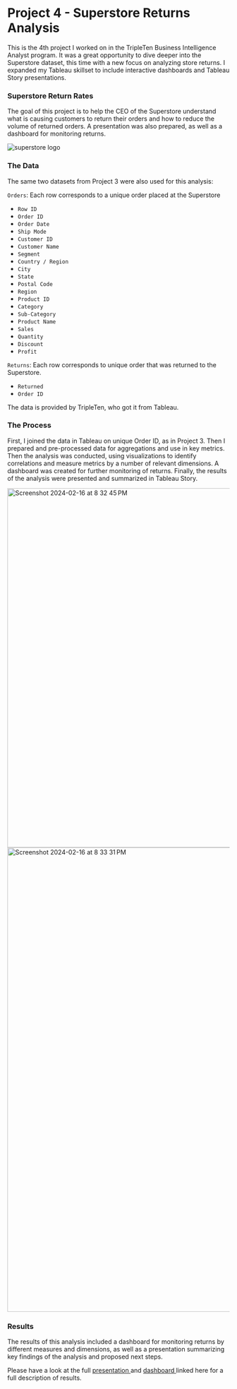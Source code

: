 # Project 4 - Superstore Returns Analysis

This is the 4th project I worked on in the TripleTen Business Intelligence Analyst program. It was a great opportunity to dive deeper into the Superstore dataset, this time with a new focus on analyzing store returns. I expanded my Tableau skillset to include interactive dashboards and Tableau Story presentations.

### Superstore Return Rates

The goal of this project is to help the CEO of the Superstore understand what is causing customers to return their orders and how to reduce the volume of returned orders. A presentation was also prepared, as well as a dashboard for monitoring returns.

![superstore logo](https://github.com/ejdostal/Data_projects_TripleTen/assets/151595335/271f873c-f48d-4433-a00f-57d4b6599cad)

### The Data

The same two datasets from Project 3 were also used for this analysis:

`Orders`: Each row corresponds to a unique order placed at the Superstore
- `Row ID` 
- `Order ID` 
- `Order Date` 
- `Ship Mode` 
- `Customer ID`   
- `Customer Name` 
- `Segment` 
- `Country / Region` 
- `City` 
- `State` 
- `Postal Code` 
- `Region`
- `Product ID` 
- `Category` 
- `Sub-Category` 
- `Product Name` 
- `Sales` 
- `Quantity` 
- `Discount` 
- `Profit` 

`Returns`: Each row corresponds to unique order that was returned to the Superstore.
- `Returned` 
- `Order ID` 

The data is provided by TripleTen, who got it from Tableau.

### The Process

First, I joined the data in Tableau on unique Order ID, as in Project 3. Then I prepared and pre-processed data for aggregations and use in key metrics. Then the analysis was conducted, using visualizations to identify correlations and measure metrics by a number of relevant dimensions. A dashboard was created for further monitoring of returns. Finally, the results of the analysis were presented and summarized in Tableau Story.

<img width="814" alt="Screenshot 2024-02-16 at 8 32 45 PM" src="https://github.com/ejdostal/Data_projects_TripleTen/assets/151595335/180de271-f005-40fb-8f95-07af8dbca826">

<img width="1052" alt="Screenshot 2024-02-16 at 8 33 31 PM" src="https://github.com/ejdostal/Data_projects_TripleTen/assets/151595335/9f16f9d2-cd78-46a1-bce2-9163b0569b82">


### Results 

The results of this analysis included a dashboard for monitoring returns by different measures and dimensions, as well as a presentation summarizing key findings of the analysis and proposed next steps. 

Please have a look at the full [presentation ](https://public.tableau.com/views/SuperstoreReturnsPt2/3_Presentation?:language=en-US&:sid=&:display_count=n&:origin=viz_share_link) and [dashboard ](https://public.tableau.com/views/MonitoringReturnsDashboard-SuperstoreReturnsPt2/2_MonitoringReturnsDashboard?:language=en-US&:sid=&:display_count=n&:origin=viz_share_link) linked here for a full description of results.
